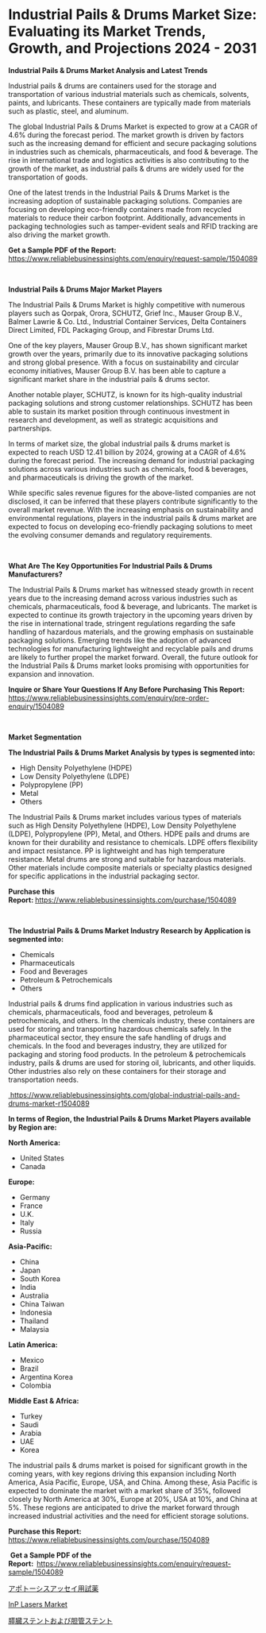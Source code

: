 <p><h1>Industrial Pails & Drums Market Size: Evaluating its Market Trends, Growth, and Projections 2024 - 2031</h1></p><p><strong>Industrial Pails & Drums Market Analysis and Latest Trends</strong></p>
<p><p>Industrial pails & drums are containers used for the storage and transportation of various industrial materials such as chemicals, solvents, paints, and lubricants. These containers are typically made from materials such as plastic, steel, and aluminum.</p><p>The global Industrial Pails & Drums Market is expected to grow at a CAGR of 4.6% during the forecast period. The market growth is driven by factors such as the increasing demand for efficient and secure packaging solutions in industries such as chemicals, pharmaceuticals, and food & beverage. The rise in international trade and logistics activities is also contributing to the growth of the market, as industrial pails & drums are widely used for the transportation of goods.</p><p>One of the latest trends in the Industrial Pails & Drums Market is the increasing adoption of sustainable packaging solutions. Companies are focusing on developing eco-friendly containers made from recycled materials to reduce their carbon footprint. Additionally, advancements in packaging technologies such as tamper-evident seals and RFID tracking are also driving the market growth.</p></p>
<p><strong>Get a Sample PDF of the Report:&nbsp;</strong> <a href="https://www.reliablebusinessinsights.com/enquiry/request-sample/1504089">https://www.reliablebusinessinsights.com/enquiry/request-sample/1504089</a></p>
<p>&nbsp;</p>
<p><strong>Industrial Pails & Drums Major Market Players</strong></p>
<p><p>The Industrial Pails & Drums Market is highly competitive with numerous players such as Qorpak, Orora, SCHUTZ, Grief Inc., Mauser Group B.V., Balmer Lawrie & Co. Ltd., Industrial Container Services, Delta Containers Direct Limited, FDL Packaging Group, and Fibrestar Drums Ltd. </p><p>One of the key players, Mauser Group B.V., has shown significant market growth over the years, primarily due to its innovative packaging solutions and strong global presence. With a focus on sustainability and circular economy initiatives, Mauser Group B.V. has been able to capture a significant market share in the industrial pails & drums sector.</p><p>Another notable player, SCHUTZ, is known for its high-quality industrial packaging solutions and strong customer relationships. SCHUTZ has been able to sustain its market position through continuous investment in research and development, as well as strategic acquisitions and partnerships.</p><p>In terms of market size, the global industrial pails & drums market is expected to reach USD 12.41 billion by 2024, growing at a CAGR of 4.6% during the forecast period. The increasing demand for industrial packaging solutions across various industries such as chemicals, food & beverages, and pharmaceuticals is driving the growth of the market.</p><p>While specific sales revenue figures for the above-listed companies are not disclosed, it can be inferred that these players contribute significantly to the overall market revenue. With the increasing emphasis on sustainability and environmental regulations, players in the industrial pails & drums market are expected to focus on developing eco-friendly packaging solutions to meet the evolving consumer demands and regulatory requirements.</p></p>
<p>&nbsp;</p>
<p><strong>What Are The Key Opportunities For Industrial Pails & Drums Manufacturers?</strong></p>
<p><p>The Industrial Pails & Drums market has witnessed steady growth in recent years due to the increasing demand across various industries such as chemicals, pharmaceuticals, food & beverage, and lubricants. The market is expected to continue its growth trajectory in the upcoming years driven by the rise in international trade, stringent regulations regarding the safe handling of hazardous materials, and the growing emphasis on sustainable packaging solutions. Emerging trends like the adoption of advanced technologies for manufacturing lightweight and recyclable pails and drums are likely to further propel the market forward. Overall, the future outlook for the Industrial Pails & Drums market looks promising with opportunities for expansion and innovation.</p></p>
<p><strong>Inquire or Share Your Questions If Any Before Purchasing This Report:</strong> <a href="https://www.reliablebusinessinsights.com/enquiry/pre-order-enquiry/1504089">https://www.reliablebusinessinsights.com/enquiry/pre-order-enquiry/1504089</a></p>
<p>&nbsp;</p>
<p><strong>Market Segmentation</strong></p>
<p><strong>The Industrial Pails & Drums Market Analysis by types is segmented into:</strong></p>
<p><ul><li>High Density Polyethylene (HDPE)</li><li>Low Density Polyethylene (LDPE)</li><li>Polypropylene (PP)</li><li>Metal</li><li>Others</li></ul></p>
<p><p>The Industrial Pails & Drums market includes various types of materials such as High Density Polyethylene (HDPE), Low Density Polyethylene (LDPE), Polypropylene (PP), Metal, and Others. HDPE pails and drums are known for their durability and resistance to chemicals. LDPE offers flexibility and impact resistance. PP is lightweight and has high temperature resistance. Metal drums are strong and suitable for hazardous materials. Other materials include composite materials or specialty plastics designed for specific applications in the industrial packaging sector.</p></p>
<p><strong>Purchase this Report:&nbsp;</strong><a href="https://www.reliablebusinessinsights.com/purchase/1504089">https://www.reliablebusinessinsights.com/purchase/1504089</a></p>
<p>&nbsp;</p>
<p><strong>The Industrial Pails & Drums Market Industry Research by Application is segmented into:</strong></p>
<p><ul><li>Chemicals</li><li>Pharmaceuticals</li><li>Food and Beverages</li><li>Petroleum & Petrochemicals</li><li>Others</li></ul></p>
<p><p>Industrial pails & drums find application in various industries such as chemicals, pharmaceuticals, food and beverages, petroleum & petrochemicals, and others. In the chemicals industry, these containers are used for storing and transporting hazardous chemicals safely. In the pharmaceutical sector, they ensure the safe handling of drugs and chemicals. In the food and beverages industry, they are utilized for packaging and storing food products. In the petroleum & petrochemicals industry, pails & drums are used for storing oil, lubricants, and other liquids. Other industries also rely on these containers for their storage and transportation needs.</p></p>
<p><a href="https://www.reliablebusinessinsights.com/global-industrial-pails-and-drums-market-r1504089">&nbsp;https://www.reliablebusinessinsights.com/global-industrial-pails-and-drums-market-r1504089</a></p>
<p><strong>In terms of Region, the Industrial Pails & Drums Market Players available by Region are:</strong></p>
<p>
    <p> <strong> North America: </strong>
        <ul>
            <li>United States</li>
            <li>Canada</li>
        </ul>
        </p> 
    <p> <strong> Europe: </strong>
        <ul>
            <li>Germany</li>
            <li>France</li>
            <li>U.K.</li>
            <li>Italy</li>
            <li>Russia</li>
        </ul>
        </p> 
    <p> <strong> Asia-Pacific: </strong>
        <ul>
            <li>China</li>
            <li>Japan</li>
            <li>South Korea</li>
            <li>India</li>
            <li>Australia</li>
            <li>China Taiwan</li>
            <li>Indonesia</li>
            <li>Thailand</li>
            <li>Malaysia</li>
        </ul>
        </p> 
    <p> <strong> Latin America: </strong>
        <ul>
            <li>Mexico</li>
            <li>Brazil</li>
            <li>Argentina Korea</li>
            <li>Colombia</li>
        </ul>
        </p> 
    <p> <strong> Middle East & Africa: </strong>
        <ul>
            <li>Turkey</li>
            <li>Saudi</li>
            <li>Arabia</li>
            <li>UAE</li>
            <li>Korea</li>
        </ul>
    </p>
    </p>
<p><p>The industrial pails & drums market is poised for significant growth in the coming years, with key regions driving this expansion including North America, Asia Pacific, Europe, USA, and China. Among these, Asia Pacific is expected to dominate the market with a market share of 35%, followed closely by North America at 30%, Europe at 20%, USA at 10%, and China at 5%. These regions are anticipated to drive the market forward through increased industrial activities and the need for efficient storage solutions.</p></p>
<p><strong>Purchase this Report: </strong><a href="https://www.reliablebusinessinsights.com/purchase/1504089">https://www.reliablebusinessinsights.com/purchase/1504089</a></p>
<p>&nbsp;<strong>Get a Sample PDF of the Report:&nbsp;&nbsp;</strong><a href="https://www.reliablebusinessinsights.com/enquiry/request-sample/1504089">https://www.reliablebusinessinsights.com/enquiry/request-sample/1504089</a></p>
<p><strong></strong></p>
<p><p><a href="https://github.com/SantosDicki04/Market-Research-Report-List-1/blob/main/875926795046.md">アポトーシスアッセイ用試薬</a></p><p><a href="https://view.publitas.com/reportprime-1/inp-lasers-market-insight-market-trends-growth-forecasted-from-2024-to-2031/">InP Lasers Market</a></p><p><a href="https://github.com/alyle7648/Market-Research-Report-List-1/blob/main/828038795047.md">膵臓ステントおよび胆管ステント</a></p></p>